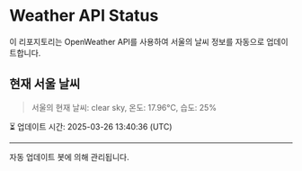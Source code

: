 
# Weather API Status

이 리포지토리는 OpenWeather API를 사용하여 서울의 날씨 정보를 자동으로 업데이트합니다.

## 현재 서울 날씨
> 서울의 현재 날씨: clear sky, 온도: 17.96°C, 습도: 25%

⏳ 업데이트 시간: 2025-03-26 13:40:36 (UTC)

---
자동 업데이트 봇에 의해 관리됩니다.
